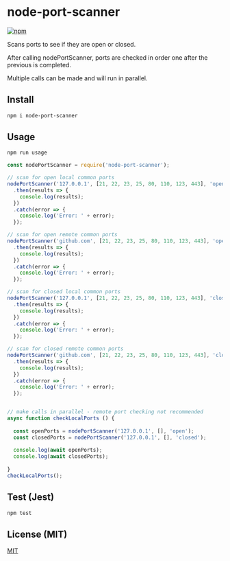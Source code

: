 # node-port-scanner

[![npm](https://img.shields.io/npm/v/node-port-scanner.svg)](https://www.npmjs.com/package/node-port-scanner)

Scans ports to see if they are open or closed. 

After calling nodePortScanner, ports are checked in order one after the previous is completed.

Multiple calls can be made and will run in parallel.

## Install

```bash
npm i node-port-scanner
```

## Usage

```sh
npm run usage
```

```javascript
const nodePortScanner = require('node-port-scanner');

// scan for open local common ports
nodePortScanner('127.0.0.1', [21, 22, 23, 25, 80, 110, 123, 443], 'open')
  .then(results => {  
    console.log(results);
  })
  .catch(error => {
    console.log('Error: ' + error);
  });

// scan for open remote common ports
nodePortScanner('github.com', [21, 22, 23, 25, 80, 110, 123, 443], 'open')
  .then(results => {  
    console.log(results);
  })
  .catch(error => {
    console.log('Error: ' + error);
  });

// scan for closed local common ports
nodePortScanner('127.0.0.1', [21, 22, 23, 25, 80, 110, 123, 443], 'closed')
  .then(results => {  
    console.log(results);
  })
  .catch(error => {
    console.log('Error: ' + error);
  });

// scan for closed remote common ports
nodePortScanner('github.com', [21, 22, 23, 25, 80, 110, 123, 443], 'closed')
  .then(results => {  
    console.log(results);
  })
  .catch(error => {
    console.log('Error: ' + error);
  });


// make calls in parallel - remote port checking not recommended
async function checkLocalPorts () {
  
  const openPorts = nodePortScanner('127.0.0.1', [], 'open');
  const closedPorts = nodePortScanner('127.0.0.1', [], 'closed');
  
  console.log(await openPorts);
  console.log(await closedPorts);
  
}
checkLocalPorts();
```

## Test (Jest)

```sh
npm test
```

## License (MIT)

[MIT](LICENSE)